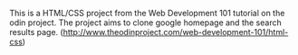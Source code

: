 This is a HTML/CSS project from the Web Development 101 tutorial on the odin project. The project aims to clone google homepage and the search results page.
(http://www.theodinproject.com/web-development-101/html-css)
